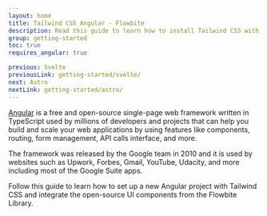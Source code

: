 ```yaml
---
layout: home
title: Tailwind CSS Angular - Flowbite
description: Read this guide to learn how to install Tailwind CSS with Angular and set up the UI components from Flowbite to build enterprise-level web applications
group: getting-started
toc: true
requires_angular: true

previous: Svelte
previousLink: getting-started/svelte/
next: Astro
nextLink: getting-started/astro/
---
```


[Angular](https://angular.io/) is a free and open-source single-page web framework written in TypeScript used by millions of developers and projects that can help you build and scale your web applications by using features like components, routing, form management, API calls interface, and more.

The framework was released by the Google team in 2010 and it is used by websites such as Upwork, Forbes, Gmail, YouTube, Udacity, and more including most of the Google Suite apps.

Follow this guide to learn how to set up a new Angular project with Tailwind CSS and integrate the open-source UI components from the Flowbite Library.

